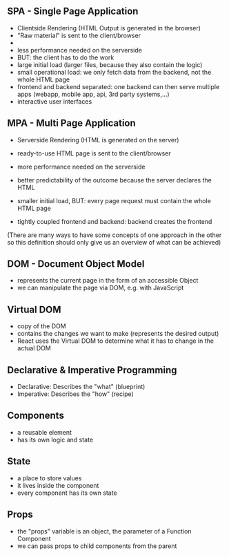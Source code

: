 ## SPA - Single Page Application
- Clientside Rendering (HTML Output is generated in the browser)
- "Raw material" is sent to the client/browser
-
- less performance needed on the serverside
- BUT: the client has to do the work
- large initial load (larger files, because they also contain the logic)
- small operational load: we only fetch data from the backend, not the whole HTML page
- frontend and backend separated: one backend can then serve multiple apps (webapp, mobile app, api, 3rd party systems,...)
- interactive user interfaces


## MPA - Multi Page Application
- Serverside Rendering (HTML is generated on the server)
- ready-to-use HTML page is sent to the client/browser

- more performance needed on the serverside
- better predictability of the outcome because the server declares the HTML
- smaller initial load, BUT: every page request must contain the whole HTML page
- tightly coupled frontend and backend: backend creates the frontend


(There are many ways to have some concepts of one approach in the other so this definition should only give us an overview of what can be achieved)



## DOM - Document Object Model
- represents the current page in the form of an accessible Object
- we can manipulate the page via DOM, e.g. with JavaScript

## Virtual DOM
- copy of the DOM
- contains the changes we want to make (represents the desired output)
- React uses the Virtual DOM to determine what it has to change in the actual DOM



## Declarative & Imperative Programming
- Declarative: Describes the "what" (blueprint)
- Imperative: Describes the "how" (recipe)



## Components
- a reusable element
- has its own logic and state

## State
- a place to store values
- it lives inside the component
- every component has its own state

## Props
- the "props" variable is an object, the parameter of a Function Component
- we can pass props to child components from the parent
